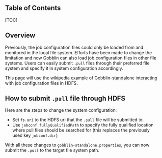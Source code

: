 Table of Contents
-------------------

[TOC]

Overview
--------------------
Previously, the job configuration files could only be loaded from and monitored in the local file system. Efforts have been made to change the limitation and now Gobblin can also load job configuration files in other file systems. Users can easily submit `.pull` files through their preferred file system and specify it in system configuration accordingly. 

This page will use the wikipedia example of Gobblin-standalone interacting with job configuration files in HDFS.


How to submit `.pull` file through HDFS
--------------------
Here are the steps to change the system configuration: 
- Set `fs.uri` to the HDFS uri that the `.pull` file will be submitted to.  
- Use `jobconf.fullyQualifiedPath` to specify the fully qualified location where pull files should be searched for (this replaces the previously used key `jobconf.dir`)

With all these changes to `gobblin-standalone.properties`, you can now submit the `.pull` to the target file system path.  